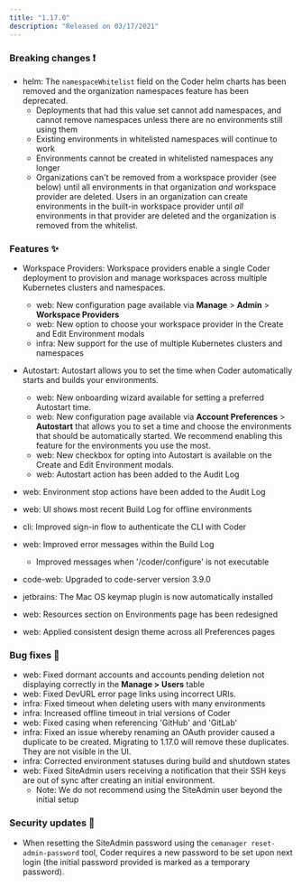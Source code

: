 ```yaml
---
title: "1.17.0"
description: "Released on 03/17/2021"
---
```


### Breaking changes ❗

- helm: The `namespaceWhitelist` field on the Coder helm charts has been removed
  and the organization namespaces feature has been deprecated.
  - Deployments that had this value set cannot add namespaces, and cannot remove
    namespaces unless there are no environments still using them
  - Existing environments in whitelisted namespaces will continue to work
  - Environments cannot be created in whitelisted namespaces any longer
  - Organizations can't be removed from a workspace provider (see below) until
    all environments in that organization _and_ workspace provider are deleted.
    Users in an organization can create environments in the built-in workspace
    provider until _all_ environments in that provider are deleted and the
    organization is removed from the whitelist.

### Features ✨

- Workspace Providers: Workspace providers enable a single Coder deployment to
  provision and manage workspaces across multiple Kubernetes clusters and
  namespaces.
  - web: New configuration page available via **Manage** > **Admin** >
    **Workspace Providers**
  - web: New option to choose your workspace provider in the Create and Edit
    Environment modals
  - infra: New support for the use of multiple Kubernetes clusters and
    namespaces
- Autostart: Autostart allows you to set the time when Coder automatically
  starts and builds your environments.

  - web: New onboarding wizard available for setting a preferred Autostart time.
  - web: New configuration page available via **Account Preferences** >
    **Autostart** that allows you to set a time and choose the environments that
    should be automatically started. We recommend enabling this feature for the
    environments you use the most.
  - web: New checkbox for opting into Autostart is available on the Create and
    Edit Environment modals.
  - web: Autostart action has been added to the Audit Log

- web: Environment stop actions have been added to the Audit Log
- web: UI shows most recent Build Log for offline environments
- cli: Improved sign-in flow to authenticate the CLI with Coder
- web: Improved error messages within the Build Log
  - Improved messages when '/coder/configure' is not executable
- code-web: Upgraded to code-server version 3.9.0
- jetbrains: The Mac OS keymap plugin is now automatically installed
- web: Resources section on Environments page has been redesigned
- web: Applied consistent design theme across all Preferences pages

### Bug fixes 🐛

- web: Fixed dormant accounts and accounts pending deletion not displaying
  correctly in the **Manage > Users** table
- web: Fixed DevURL error page links using incorrect URIs.
- infra: Fixed timeout when deleting users with many environments
- infra: Increased offline timeout in trial versions of Coder
- web: Fixed casing when referencing 'GitHub' and 'GitLab'
- infra: Fixed an issue whereby renaming an OAuth provider caused a duplicate to
  be created. Migrating to 1.17.0 will remove these duplicates. They are not
  visible in the UI.
- infra: Corrected environment statuses during build and shutdown states
- web: Fixed SiteAdmin users receiving a notification that their SSH keys are
  out of sync after creating an initial environment.
  - Note: We do not recommend using the SiteAdmin user beyond the initial setup

### Security updates 🔐

- When resetting the SiteAdmin password using the
  `cemanager reset-admin-password` tool, Coder requires a new password to be set
  upon next login (the initial password provided is marked as a temporary
  password).
